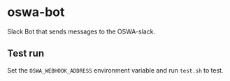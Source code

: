 # oswa-bot
Slack Bot that sends messages to the OSWA-slack.

## Test run

Set the `OSWA_WEBHOOK_ADDRESS` environment variable and run `test.sh` to test.
